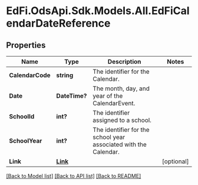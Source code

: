 # EdFi.OdsApi.Sdk.Models.All.EdFiCalendarDateReference
## Properties

Name | Type | Description | Notes
------------ | ------------- | ------------- | -------------
**CalendarCode** | **string** | The identifier for the Calendar. | 
**Date** | **DateTime?** | The month, day, and year of the CalendarEvent. | 
**SchoolId** | **int?** | The identifier assigned to a school. | 
**SchoolYear** | **int?** | The identifier for the school year associated with the Calendar. | 
**Link** | [**Link**](Link.md) |  | [optional] 

[[Back to Model list]](../README.md#documentation-for-models) [[Back to API list]](../README.md#documentation-for-api-endpoints) [[Back to README]](../README.md)

